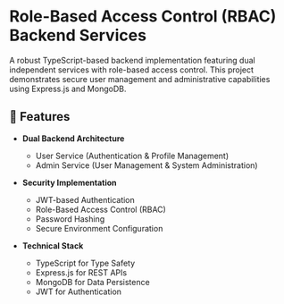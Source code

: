 # Role-Based Access Control (RBAC) Backend Services

A robust TypeScript-based backend implementation featuring dual independent services with role-based access control. 
This project demonstrates secure user management and administrative capabilities using Express.js and MongoDB.

## 🚀 Features

- **Dual Backend Architecture**
  - User Service (Authentication & Profile Management)
  - Admin Service (User Management & System Administration)

- **Security Implementation**
  - JWT-based Authentication
  - Role-Based Access Control (RBAC)
  - Password Hashing
  - Secure Environment Configuration

- **Technical Stack**
  - TypeScript for Type Safety
  - Express.js for REST APIs
  - MongoDB for Data Persistence
  - JWT for Authentication

